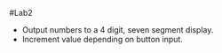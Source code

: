 #Lab2
- Output numbers to a 4 digit, seven segment display.
- Increment value depending on button input.
